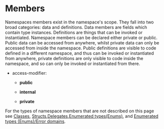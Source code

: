 

Members
=======

Namespaces members exist in the namespace's scope. They fall into two broad categories: data and definitions. Data members are fields which contain type instances. Definitions are things that can be invoked or instantiated. Namespace members can be declared either private or public. Public data can be accessed from anywhere, whilst private data can only be accessed from inside the namespace. Public definitions are visible to code defined in a different namespace, and thus can be invoked or instantiated from anywhere, private definitions are only visible to code inside the namespace, and so can only be invoked or instantiated from there.

-   access-modifier:

    -   **public**

    -   **internal**

    -   **private**

For the types of namespace members that are not described on this page see [Classes](classes.md), [Structs](structs.md),[Delegates](delegates.md),[Enumerated types(Enums)](enums.md), and [Enumerated types (Enums)/Error domains](error-domains.md).

